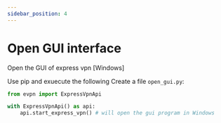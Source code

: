 ```yaml
---
sidebar_position: 4
---
```


# Open GUI interface
Open the GUI of express vpn [Windows]

Use pip and exuecute the following
Create a file `open_gui.py`:

```py title="open_gui.py"
from evpn import ExpressVpnApi

with ExpressVpnApi() as api:
    api.start_express_vpn() # will open the gui program in Windows
```

